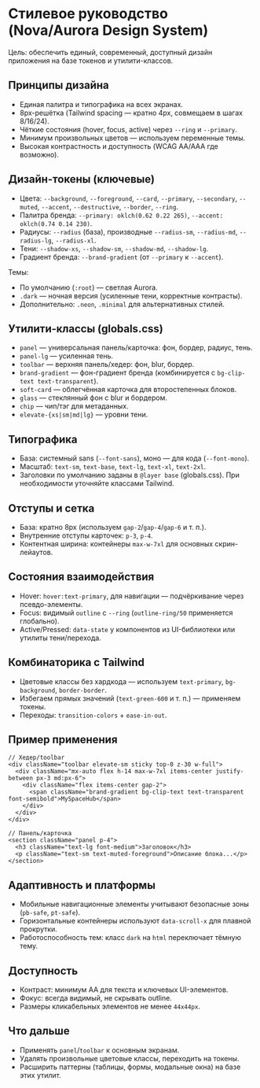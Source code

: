 # Стилевое руководство (Nova/Aurora Design System)

Цель: обеспечить единый, современный, доступный дизайн приложения на базе токенов и утилити-классов.

## Принципы дизайна
- Единая палитра и типографика на всех экранах.
- 8px-решётка (Tailwind spacing — кратно 4px, совмещаем в шагах 8/16/24).
- Чёткие состояния (hover, focus, active) через `--ring` и `--primary`.
- Минимум произвольных цветов — используем переменные темы.
- Высокая контрастность и доступность (WCAG AA/AAA где возможно).

## Дизайн-токены (ключевые)
- Цвета: `--background`, `--foreground`, `--card`, `--primary`, `--secondary`, `--muted`, `--accent`, `--destructive`, `--border`, `--ring`.
- Палитра бренда: `--primary: oklch(0.62 0.22 265)`, `--accent: oklch(0.74 0.14 230)`.
- Радиусы: `--radius` (база), производные `--radius-sm`, `--radius-md`, `--radius-lg`, `--radius-xl`.
- Тени: `--shadow-xs`, `--shadow-sm`, `--shadow-md`, `--shadow-lg`.
- Градиент бренда: `--brand-gradient` (от `--primary` к `--accent`).

Темы:
- По умолчанию (`:root`) — светлая Aurora.
- `.dark` — ночная версия (усиленные тени, корректные контрасты).
- Дополнительно: `.neon`, `.minimal` для альтернативных стилей.

## Утилити-классы (globals.css)
- `panel` — универсальная панель/карточка: фон, бордер, радиус, тень.
- `panel-lg` — усиленная тень.
- `toolbar` — верхняя панель/хедер: фон, blur, бордер.
- `brand-gradient` — фон-градиент бренда (комбинируется с `bg-clip-text text-transparent`).
- `soft-card` — облегчённая карточка для второстепенных блоков.
- `glass` — стеклянный фон с blur и бордером.
- `chip` — чип/тэг для метаданных.
- `elevate-{xs|sm|md|lg}` — уровни тени.

## Типографика
- База: системный sans (`--font-sans`), моно — для кода (`--font-mono`).
- Масштаб: `text-sm`, `text-base`, `text-lg`, `text-xl`, `text-2xl`.
- Заголовки по умолчанию заданы в `@layer base` (globals.css). При необходимости уточняйте классами Tailwind.

## Отступы и сетка
- База: кратно 8px (используем `gap-2`/`gap-4`/`gap-6` и т. п.).
- Внутренние отступы карточек: `p-3`, `p-4`.
- Контентная ширина: контейнеры `max-w-7xl` для основных скрин-лейаутов.

## Состояния взаимодействия
- Hover: `hover:text-primary`, для навигации — подчёркивание через псевдо-элементы.
- Focus: видимый `outline` с `--ring` (`outline-ring/50` применяется глобально).
- Active/Pressed: `data-state` у компонентов из UI-библиотеки или утилиты тени/перехода.

## Комбинаторика с Tailwind
- Цветовые классы без хардкода — используем `text-primary`, `bg-background`, `border-border`.
- Избегаем прямых значений (`text-green-600` и т. п.) — применяем токены.
- Переходы: `transition-colors` + `ease-in-out`.

## Пример применения
```tsx
// Хедер/toolbar
<div className="toolbar elevate-sm sticky top-0 z-30 w-full">
  <div className="mx-auto flex h-14 max-w-7xl items-center justify-between px-3 md:px-6">
    <div className="flex items-center gap-2">
      <span className="brand-gradient bg-clip-text text-transparent font-semibold">MySpaceHub</span>
    </div>
  </div>
</div>

// Панель/карточка
<section className="panel p-4">
  <h3 className="text-lg font-medium">Заголовок</h3>
  <p className="text-sm text-muted-foreground">Описание блока...</p>
</section>
```

## Адаптивность и платформы
- Мобильные навигационные элементы учитывают безопасные зоны (`pb-safe`, `pt-safe`).
- Горизонтальные контейнеры используют `data-scroll-x` для плавной прокрутки.
- Работоспособность тем: класс `dark` на `html` переключает тёмную тему.

## Доступность
- Контраст: минимум AA для текста и ключевых UI-элементов.
- Фокус: всегда видимый, не скрывать outline.
- Размеры кликабельных элементов не менее `44x44px`.

## Что дальше
- Применять `panel`/`toolbar` к основным экранам.
- Удалять произвольные цветовые классы, переходить на токены.
- Расширить паттерны (таблицы, формы, модальные окна) на базе этих утилит.